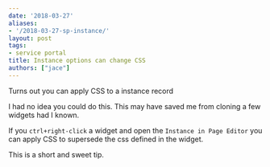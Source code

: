 ```yaml
---
date: '2018-03-27'
aliases:
- '/2018-03-27-sp-instance/'
layout: post
tags:
- service portal
title: Instance options can change CSS
authors: ["jace"]
---
```


Turns out you can apply CSS to a instance record

I had no idea you could do this. This may have saved me from cloning a
few widgets had I known.

If you `ctrl+right-click` a widget and open the
`Instance in Page Editor` you can apply CSS to supersede the css defined
in the widget.

This is a short and sweet tip.
